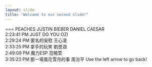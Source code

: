 ```yaml
---
layout: slide
title: "Welcome to our second slide!"
---
```

===
PEACHES JUSTIN BIEBER DANIEL CAESAR          
2:23:41 PM      JUST DO YOU                      OZI                                 
2:29:24 PM      匿名的安慰                       王心凌                                             
2:33:25 PM      拿手的玩笑                       劉思涵                                             
2:49:09 PM      魔力ESP                          范曉萱                                             
3:35:23 PM      那一場風花雪月的事               周治平
Use the left arrow to go back!
